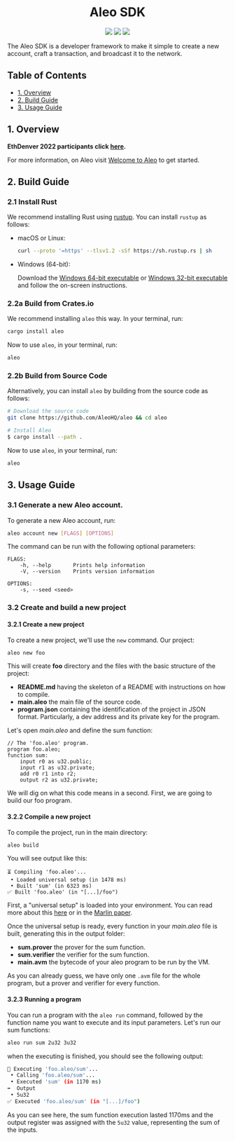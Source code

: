 <h1 align="center">Aleo SDK</h1>

<p align="center">
    <a href="https://github.com/AleoHQ/aleo/actions"><img src="https://github.com/AleoHQ/aleo/workflows/CI/badge.svg"></a>
    <a href="https://codecov.io/gh/AleoHQ/aleo"><img src="https://codecov.io/gh/AleoHQ/aleo/branch/main/graph/badge.svg?token=HIVCMHYMTZ"/></a>
    <a href="https://discord.gg/5v2ynrw2ds"><img src="https://img.shields.io/discord/700454073459015690?logo=discord"/></a>
</p>

The Aleo SDK is a developer framework to make it simple to create a new account, craft a transaction,
and broadcast it to the network.

## Table of Contents

* [1. Overview](#1-overview)
* [2. Build Guide](#2-build-guide)
* [3. Usage Guide](#3-usage-guide)

## 1. Overview

**EthDenver 2022 participants click [here](https://github.com/AleoHQ/bounty-2022-ethdenver).**

For more information, on Aleo visit [Welcome to Aleo](https://developer.aleo.org/aleo/getting_started/overview/) to get started.

## 2. Build Guide

### 2.1 Install Rust

We recommend installing Rust using [rustup](https://www.rustup.rs/). You can install `rustup` as follows:

- macOS or Linux:
  ```bash
  curl --proto '=https' --tlsv1.2 -sSf https://sh.rustup.rs | sh
  ```

- Windows (64-bit):

  Download the [Windows 64-bit executable](https://win.rustup.rs/x86_64) or
  [Windows 32-bit executable](https://win.rustup.rs/i686) and follow the on-screen instructions.

### 2.2a Build from Crates.io

We recommend installing `aleo` this way. In your terminal, run:

```bash
cargo install aleo
```

Now to use `aleo`, in your terminal, run:
```bash
aleo
```

### 2.2b Build from Source Code

Alternatively, you can install `aleo` by building from the source code as follows:

```bash
# Download the source code
git clone https://github.com/AleoHQ/aleo && cd aleo

# Install Aleo
$ cargo install --path .
```

Now to use `aleo`, in your terminal, run:
```bash
aleo
```

## 3. Usage Guide

### 3.1 Generate a new Aleo account.

To generate a new Aleo account, run:
```bash
aleo account new [FLAGS] [OPTIONS]
```

The command can be run with the following optional parameters:
```
FLAGS:
    -h, --help       Prints help information
    -V, --version    Prints version information

OPTIONS:
    -s, --seed <seed> 
```

### 3.2 Create and build a new project

#### 3.2.1 Create a new project

To create a new project, we'll use the `new` command. Our project:

``` bash
aleo new foo
```

This will create **foo** directory and the files with the basic structure of the project:

- **README.md** having the skeleton of a README with instructions on how to compile.
- **main.aleo** the main file of the source code.
- **program.json** containing the identification of the project in JSON format. Particularly, a dev address and its private key for the program.

Let's open *main.aleo* and define the sum function:

```
// The 'foo.aleo' program.
program foo.aleo;
function sum:
    input r0 as u32.public;
    input r1 as u32.private;
    add r0 r1 into r2;
    output r2 as u32.private;
```

We will dig on what this code means in a second. First, we are going to build our foo program.

#### 3.2.2 Compile a new project

To compile the project, run in the main directory:

``` bash
aleo build
```

You will see output like this:

```
⏳ Compiling 'foo.aleo'...
 • Loaded universal setup (in 1478 ms)
 • Built 'sum' (in 6323 ms)
✅ Built 'foo.aleo' (in "[...]/foo")
```

First, a "universal setup" is loaded into your environment. You can read more about this [here](https://www.aleo.org/post/announcing-aleo-setup) or in the [Marlin paper](https://eprint.iacr.org/2019/1047.pdf).

Once the universal setup is ready, every function in your *main.aleo* file is built, generating this in the output folder:

* **sum.prover** the prover for the sum function.
* **sum.verifier** the verifier for the sum function.
* **main.avm** the bytecode of your aleo program to be run by the VM.

As you can already guess, we have only one `.avm` file for the whole program, but a prover and verifier for every function.

#### 3.2.3 Running a program

You can run a program with the `aleo run` command, followed by the function name you want to execute and its input parameters. Let's run our sum functions:

``` bash
aleo run sum 2u32 3u32
```

when the executing is finished, you should see the following output:

``` bash
🚀 Executing 'foo.aleo/sum'...
 • Calling 'foo.aleo/sum'...
 • Executed 'sum' (in 1170 ms)
➡️  Output
 • 5u32
✅ Executed 'foo.aleo/sum' (in "[...]/foo")
```

As you can see here, the sum function execution lasted 1170ms and the output register was assigned with the `5u32` value, representing the sum of the inputs.

[//]: # (### 3.3 Decrypt an Aleo record ciphertext.)

[//]: # ()
[//]: # (To decrypt a record and view its contexts, run:)

[//]: # (```bash)

[//]: # (aleo record from [FLAGS] [OPTIONS])

[//]: # (```)

[//]: # ()
[//]: # (The command can be run with the following optional parameters:)

[//]: # (```)

[//]: # (FLAGS:)

[//]: # (    -h, --help       Prints help information)

[//]: # (    -V, --version    Prints version information)

[//]: # ()
[//]: # (OPTIONS:)

[//]: # (    -c, --ciphertext <ciphertext> &#40;required&#41; The cipherext hex string.)

[//]: # (    -k, --viewkey <view-key> &#40;required&#41; The Aleo view key string to decrypt the ciphertext.)

[//]: # (```)
